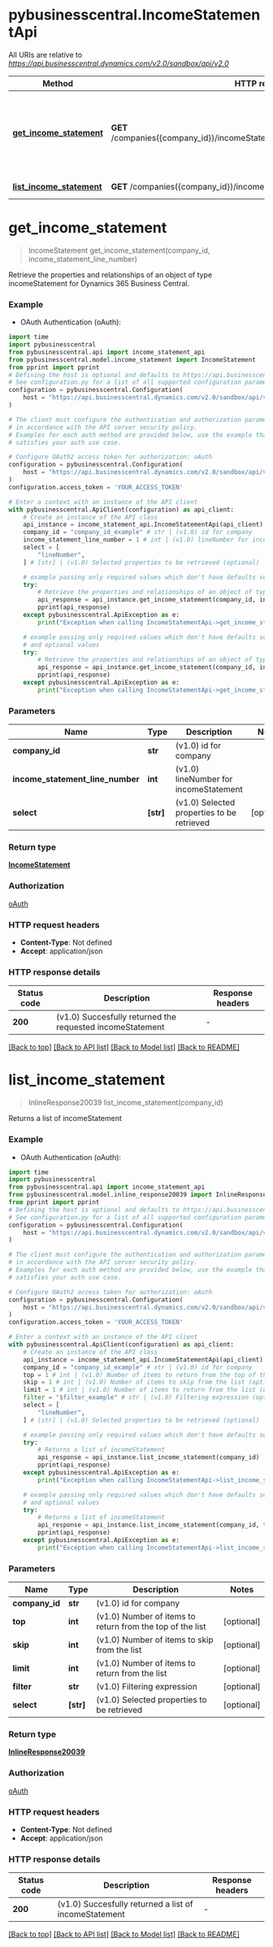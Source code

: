 # pybusinesscentral.IncomeStatementApi

All URIs are relative to *https://api.businesscentral.dynamics.com/v2.0/sandbox/api/v2.0*

Method | HTTP request | Description
------------- | ------------- | -------------
[**get_income_statement**](IncomeStatementApi.md#get_income_statement) | **GET** /companies({company_id})/incomeStatement({incomeStatement_lineNumber}) | Retrieve the properties and relationships of an object of type incomeStatement for Dynamics 365 Business Central.
[**list_income_statement**](IncomeStatementApi.md#list_income_statement) | **GET** /companies({company_id})/incomeStatement | Returns a list of incomeStatement


# **get_income_statement**
> IncomeStatement get_income_statement(company_id, income_statement_line_number)

Retrieve the properties and relationships of an object of type incomeStatement for Dynamics 365 Business Central.

### Example

* OAuth Authentication (oAuth):
```python
import time
import pybusinesscentral
from pybusinesscentral.api import income_statement_api
from pybusinesscentral.model.income_statement import IncomeStatement
from pprint import pprint
# Defining the host is optional and defaults to https://api.businesscentral.dynamics.com/v2.0/sandbox/api/v2.0
# See configuration.py for a list of all supported configuration parameters.
configuration = pybusinesscentral.Configuration(
    host = "https://api.businesscentral.dynamics.com/v2.0/sandbox/api/v2.0"
)

# The client must configure the authentication and authorization parameters
# in accordance with the API server security policy.
# Examples for each auth method are provided below, use the example that
# satisfies your auth use case.

# Configure OAuth2 access token for authorization: oAuth
configuration = pybusinesscentral.Configuration(
    host = "https://api.businesscentral.dynamics.com/v2.0/sandbox/api/v2.0"
)
configuration.access_token = 'YOUR_ACCESS_TOKEN'

# Enter a context with an instance of the API client
with pybusinesscentral.ApiClient(configuration) as api_client:
    # Create an instance of the API class
    api_instance = income_statement_api.IncomeStatementApi(api_client)
    company_id = "company_id_example" # str | (v1.0) id for company
    income_statement_line_number = 1 # int | (v1.0) lineNumber for incomeStatement
    select = [
        "lineNumber",
    ] # [str] | (v1.0) Selected properties to be retrieved (optional)

    # example passing only required values which don't have defaults set
    try:
        # Retrieve the properties and relationships of an object of type incomeStatement for Dynamics 365 Business Central.
        api_response = api_instance.get_income_statement(company_id, income_statement_line_number)
        pprint(api_response)
    except pybusinesscentral.ApiException as e:
        print("Exception when calling IncomeStatementApi->get_income_statement: %s\n" % e)

    # example passing only required values which don't have defaults set
    # and optional values
    try:
        # Retrieve the properties and relationships of an object of type incomeStatement for Dynamics 365 Business Central.
        api_response = api_instance.get_income_statement(company_id, income_statement_line_number, select=select)
        pprint(api_response)
    except pybusinesscentral.ApiException as e:
        print("Exception when calling IncomeStatementApi->get_income_statement: %s\n" % e)
```


### Parameters

Name | Type | Description  | Notes
------------- | ------------- | ------------- | -------------
 **company_id** | **str**| (v1.0) id for company |
 **income_statement_line_number** | **int**| (v1.0) lineNumber for incomeStatement |
 **select** | **[str]**| (v1.0) Selected properties to be retrieved | [optional]

### Return type

[**IncomeStatement**](IncomeStatement.md)

### Authorization

[oAuth](../README.md#oAuth)

### HTTP request headers

 - **Content-Type**: Not defined
 - **Accept**: application/json


### HTTP response details
| Status code | Description | Response headers |
|-------------|-------------|------------------|
**200** | (v1.0) Succesfully returned the requested incomeStatement |  -  |

[[Back to top]](#) [[Back to API list]](../README.md#documentation-for-api-endpoints) [[Back to Model list]](../README.md#documentation-for-models) [[Back to README]](../README.md)

# **list_income_statement**
> InlineResponse20039 list_income_statement(company_id)

Returns a list of incomeStatement

### Example

* OAuth Authentication (oAuth):
```python
import time
import pybusinesscentral
from pybusinesscentral.api import income_statement_api
from pybusinesscentral.model.inline_response20039 import InlineResponse20039
from pprint import pprint
# Defining the host is optional and defaults to https://api.businesscentral.dynamics.com/v2.0/sandbox/api/v2.0
# See configuration.py for a list of all supported configuration parameters.
configuration = pybusinesscentral.Configuration(
    host = "https://api.businesscentral.dynamics.com/v2.0/sandbox/api/v2.0"
)

# The client must configure the authentication and authorization parameters
# in accordance with the API server security policy.
# Examples for each auth method are provided below, use the example that
# satisfies your auth use case.

# Configure OAuth2 access token for authorization: oAuth
configuration = pybusinesscentral.Configuration(
    host = "https://api.businesscentral.dynamics.com/v2.0/sandbox/api/v2.0"
)
configuration.access_token = 'YOUR_ACCESS_TOKEN'

# Enter a context with an instance of the API client
with pybusinesscentral.ApiClient(configuration) as api_client:
    # Create an instance of the API class
    api_instance = income_statement_api.IncomeStatementApi(api_client)
    company_id = "company_id_example" # str | (v1.0) id for company
    top = 1 # int | (v1.0) Number of items to return from the top of the list (optional)
    skip = 1 # int | (v1.0) Number of items to skip from the list (optional)
    limit = 1 # int | (v1.0) Number of items to return from the list (optional)
    filter = "$filter_example" # str | (v1.0) Filtering expression (optional)
    select = [
        "lineNumber",
    ] # [str] | (v1.0) Selected properties to be retrieved (optional)

    # example passing only required values which don't have defaults set
    try:
        # Returns a list of incomeStatement
        api_response = api_instance.list_income_statement(company_id)
        pprint(api_response)
    except pybusinesscentral.ApiException as e:
        print("Exception when calling IncomeStatementApi->list_income_statement: %s\n" % e)

    # example passing only required values which don't have defaults set
    # and optional values
    try:
        # Returns a list of incomeStatement
        api_response = api_instance.list_income_statement(company_id, top=top, skip=skip, limit=limit, filter=filter, select=select)
        pprint(api_response)
    except pybusinesscentral.ApiException as e:
        print("Exception when calling IncomeStatementApi->list_income_statement: %s\n" % e)
```


### Parameters

Name | Type | Description  | Notes
------------- | ------------- | ------------- | -------------
 **company_id** | **str**| (v1.0) id for company |
 **top** | **int**| (v1.0) Number of items to return from the top of the list | [optional]
 **skip** | **int**| (v1.0) Number of items to skip from the list | [optional]
 **limit** | **int**| (v1.0) Number of items to return from the list | [optional]
 **filter** | **str**| (v1.0) Filtering expression | [optional]
 **select** | **[str]**| (v1.0) Selected properties to be retrieved | [optional]

### Return type

[**InlineResponse20039**](InlineResponse20039.md)

### Authorization

[oAuth](../README.md#oAuth)

### HTTP request headers

 - **Content-Type**: Not defined
 - **Accept**: application/json


### HTTP response details
| Status code | Description | Response headers |
|-------------|-------------|------------------|
**200** | (v1.0) Succesfully returned a list of incomeStatement |  -  |

[[Back to top]](#) [[Back to API list]](../README.md#documentation-for-api-endpoints) [[Back to Model list]](../README.md#documentation-for-models) [[Back to README]](../README.md)

